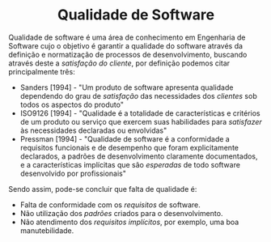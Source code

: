 <h1 align = "center">Qualidade de Software</h1>

Qualidade de software é uma área de conhecimento em Engenharia de Software cujo o objetivo é garantir a qualidade do software através da definição e normatização de processos de desenvolvimento, buscando através deste a *satisfação do cliente*, por definição podemos citar principalmente três:

- Sanders [1994] - "Um produto de software apresenta qualidade dependendo do grau de *satisfação* das necessidades dos *clientes* sob todos os aspectos do produto"
- ISO9126 [1994] - "Qualidade é a totalidade de características e critérios de um produto ou serviço que exercem suas habilidades para *satisfazer* às necessidades declaradas ou envolvidas"
- Pressman [1994] - "Qualidade de software é a conformidade a requisitos funcionais e de desempenho que foram explicitamente declarados, a padrões de desenvolvimento claramente documentados, e a características implícitas que são *esperadas* de todo software desenvolvido por profissionais"

Sendo assim, pode-se concluir que falta de qualidade é:
- Falta de conformidade com os *requisitos* de software.
- Não utilização dos *padrões* criados para o desenvolvimento.
- Não atendimento dos *requisitos implícitos*, por exemplo, uma boa manutebilidade.
